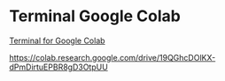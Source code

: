 # Terminal Google Colab

[Terminal for Google Colab](https://colab.research.google.com/drive/19QGhcDOlKX-dPmDirtuEPBR8gD3OtpUU)

https://colab.research.google.com/drive/19QGhcDOlKX-dPmDirtuEPBR8gD3OtpUU



